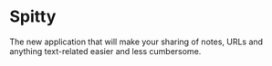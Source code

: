 # Spitty 

The new application that will make your sharing of notes, URLs and anything text-related easier and less cumbersome.


